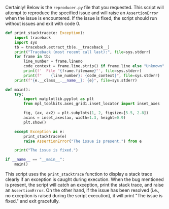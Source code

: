 Certainly! Below is the `reproducer.py` file that you requested. This script will attempt to reproduce the specified issue and will raise an `AssertionError` when the issue is encountered. If the issue is fixed, the script should run without issues and exit with code 0.

```python
def print_stacktrace(e: Exception):
    import traceback
    import sys
    tb = traceback.extract_tb(e.__traceback__)
    print("Traceback (most recent call last):", file=sys.stderr)
    for frame in tb:
        line_number = frame.lineno
        code_context = frame.line.strip() if frame.line else "Unknown"
        print(f'  File "{frame.filename}"', file=sys.stderr)
        print(f"    {line_number}: {code_context}", file=sys.stderr)
    print(f"{e.__class__.__name__}: {e}", file=sys.stderr)

def main():
    try:
        import matplotlib.pyplot as plt
        from mpl_toolkits.axes_grid1.inset_locator import inset_axes

        fig, (ax, ax2) = plt.subplots(1, 2, figsize=[5.5, 2.8])
        axins = inset_axes(ax, width=1.3, height=0.9)
        plt.show()

    except Exception as e:
        print_stacktrace(e)
        raise AssertionError("The issue is present.") from e

    print("The issue is fixed.")

if __name__ == "__main__":
    main()
```

This script uses the `print_stacktrace` function to display a stack trace clearly if an exception is caught during execution. When the bug mentioned is present, the script will catch an exception, print the stack trace, and raise an `AssertionError`. On the other hand, if the issue has been resolved (i.e., no exception is raised during the script execution), it will print "The issue is fixed." and exit gracefully.